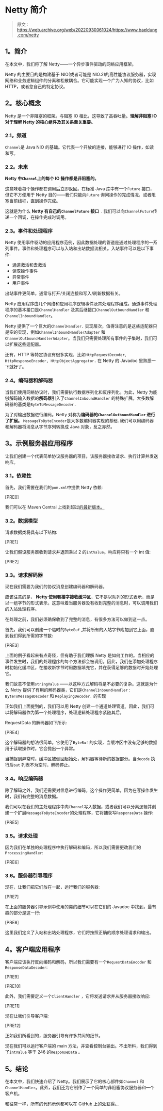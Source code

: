 # Netty 简介

> 原文：<https://web.archive.org/web/20220930061024/https://www.baeldung.com/netty>

## **1。简介**

在本文中，我们将了解 Netty——一个异步事件驱动的网络应用框架。

Netty 的主要目的是构建基于 NIO(或者可能是 NIO.2)的高性能协议服务器，实现网络和业务逻辑组件的分离和松散耦合。它可能实现一个广为人知的协议，比如 HTTP，或者您自己的特定协议。

## **2。核心概念**

Netty 是一个非阻塞的框架。与阻塞 IO 相比，这导致了高吞吐量。**理解非阻塞 IO 对于理解 Netty 的核心组件及其关系至关重要。**

### **2.1。频道**

`Channel`是 Java NIO 的基础。它代表一个开放的连接，能够进行 IO 操作，如读和写。

### **2.2。未来**

**Netty 中`Channel`上的每个 IO 操作都是非阻塞的。**

这意味着每个操作都在调用后立即返回。在标准 Java 库中有一个`Future` 接口，但它不方便用于 Netty 目的——我们只能向`Future` 询问操作的完成情况，或者阻塞当前线程，直到操作完成。

这就是为什么 **Netty 有自己的`ChannelFuture` 接口** `.` 我们可以向`ChannelFuture`传递一个回调，在操作完成时调用。

### **2.3。事件和处理程序**

Netty 使用事件驱动的应用程序范例，因此数据处理的管道是通过处理程序的一系列事件。事件和处理程序可以与入站和出站数据流相关。入站事件可以是以下事件:

*   通道激活和去激活
*   读取操作事件
*   异常事件
*   用户事件

出站事件更简单，通常与打开/关闭连接和写入/刷新数据有关。

Netty 应用程序由几个网络和应用程序逻辑事件及其处理程序组成。通道事件处理程序的基本接口是`ChannelHandler` 及其后继接口`ChannelOutboundHandler` 和`ChannelInboundHandler`。

Netty 提供了一个巨大的`ChannelHandler.` 实现层次，值得注意的是这些适配器只是空的实现，例如`ChannelInboundHandlerAdapter` 和 `ChannelOutboundHandlerAdapter`。当我们只需要处理所有事件的子集时，我们可以扩展这些适配器。

还有，HTTP 等特定协议有很多实现，比如`HttpRequestDecoder, HttpResponseEncoder, HttpObjectAggregator.` 在 Netty 的 Javadoc 里熟悉一下就好了。

### **2.4。编码器和解码器**

当我们使用网络协议时，我们需要执行数据序列化和反序列化。为此，Netty 为能够解码输入数据的**解码器**引入了`ChannelInboundHandler` 的特殊扩展。大多数解码器的基类是`ByteToMessageDecoder.`

为了对输出数据进行编码，Netty 对称为**编码器的`ChannelOutboundHandler` 进行了扩展。** `MessageToByteEncoder`是大多数编码器实现的基础`.`我们可以用编码器和解码器将消息从字节序列转换成 Java 对象，反之亦然。

## **3。示例服务器应用程序**

让我们创建一个代表简单协议服务器的项目，该服务器接收请求、执行计算并发送响应。

### **3.1。依赖性**

首先，我们需要在我们的`pom.xml`中提供 Netty 依赖:

[PRE0]

我们可以在 Maven Central 上找到超过[的最新版本。](https://web.archive.org/web/20220627184440/https://search.maven.org/classic/#search%7Cgav%7C1%7Cg%3A%22io.netty%22%20AND%20a%3A%22netty-all%22)

### **3.2。数据模型**

请求数据类将具有以下结构:

[PRE1]

让我们假设服务器收到请求并返回乘以 2 的`intValue`。响应将只有一个 int 值:

[PRE2]

### **3.3。请求解码器**

现在我们需要为我们的协议消息创建编码器和解码器。

应该注意的是， **Netty 使用套接字接收缓冲区**，它不是以队列的形式表示，而是以一组字节的形式表示。这意味着当服务器没有收到完整的消息时，可以调用我们的入站处理程序。

在处理之前，我们必须确保收到了完整的消息，有很多方法可以做到这一点。

首先，我们可以创建一个临时的`ByteBuf` ,并将所有的入站字节附加到它上面，直到我们得到所需的字节数:

[PRE3]

上面的例子看起来有点奇怪，但有助于我们理解 Netty 是如何工作的。当相应的事件发生时，我们的处理程序的每个方法都会被调用。因此，我们在添加处理程序时初始化缓冲区，在接收新字节时用数据填充它，并在获得足够的数据时开始处理它。

我们故意不使用`stringValue` ——以这种方式解码将是不必要的复杂。这就是为什么 Netty 提供了有用的解码器类，它们是`ChannelInboundHandler` : `ByteToMessageDecoder` 和 `ReplayingDecoder.` 的实现

正如我们上面提到的，我们可以用 Netty 创建一个通道处理管道。因此，我们可以将解码器作为第一个处理程序，处理逻辑处理程序紧随其后。

RequestData 的解码器如下所示:

[PRE4]

这个解码器的想法很简单。它使用了`ByteBuf` 的实现，当缓冲区中没有足够的数据用于读取操作时，它会抛出一个异常。

当捕捉到异常时，缓冲区被倒回起始处，解码器等待新的数据部分。当`decode` 执行后`out` 列表不为空时，解码停止。

### **3.4。响应编码器**

除了解码之外，我们还需要对信息进行编码。这个操作更简单，因为在写操作发生时，我们有完整的消息数据。

我们可以在我们的主处理程序中向`Channel`写入数据，或者我们可以分离逻辑并创建一个扩展`MessageToByteEncoder`的处理程序，它将捕获写`ResponseData` 操作:

[PRE5]

### **3.5。请求处理**

因为我们在单独的处理程序中执行解码和编码，所以我们需要更改我们的`ProcessingHandler`:

[PRE6]

### 3.6。服务器引导程序

现在，让我们把它们放在一起，运行我们的服务器:

[PRE7]

在上面的服务器引导示例中使用的类的细节可以在它们的 Javadoc 中找到。最有趣的部分是这一行:

[PRE8]

这里我们定义了入站和出站处理程序，它们将按照正确的顺序处理请求和输出。

## **4。客户端应用程序**

客户端应该执行反向编码和解码，所以我们需要有一个`RequestDataEncoder` 和`ResponseDataDecoder`:

[PRE9]

[PRE10]

此外，我们需要定义一个`ClientHandler` ，它将发送请求并从服务器接收响应:

[PRE11]

现在让我们引导客户端:

[PRE12]

正如我们所看到的，服务器引导有许多共同的细节。

现在我们可以运行客户端的 main 方法，并查看控制台输出。不出所料，我们得到了`intValue` 等于 246 的`ResponseData` 。

## **5。结论**

在本文中，我们快速介绍了 Netty。我们展示了它的核心部件如`Channel` 和 `ChannelHandler`。此外，我们还为它制作了一个简单的非阻塞协议服务器和一个客户机。

和往常一样，所有的代码示例都可以在 GitHub 上的[处获得。](https://web.archive.org/web/20220627184440/https://github.com/eugenp/tutorials/tree/master/libraries-server)